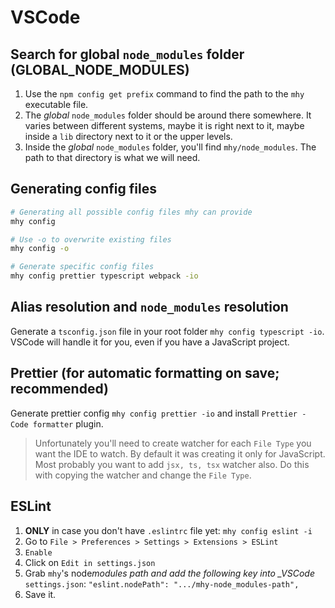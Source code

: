 # VSCode

## Search for global `node_modules` folder (GLOBAL_NODE_MODULES)

1. Use the `npm config get prefix` command to find the path to the `mhy` executable file.
2. The _global_ `node_modules` folder should be around there somewhere. It varies between different systems, maybe it is right next to it, maybe inside a `lib` directory next to it or the upper levels.
3. Inside the _global_ `node_modules` folder, you'll find `mhy/node_modules`. The path to that directory is what we will need.

## Generating config files

```bash
# Generating all possible config files mhy can provide
mhy config

# Use -o to overwrite existing files
mhy config -o

# Generate specific config files
mhy config prettier typescript webpack -io
```

## Alias resolution and `node_modules` resolution

Generate a `tsconfig.json` file in your root folder `mhy config typescript -io`. VSCode will handle it for you, even if you have a JavaScript project.

## Prettier (for automatic formatting on save; recommended)

Generate prettier config `mhy config prettier -io` and install `Prettier - Code formatter` plugin.

> Unfortunately you'll need to create watcher for each `File Type` you want the IDE to watch. By default it was creating it only for JavaScript. Most probably you want to add `jsx, ts, tsx` watcher also. Do this with copying the watcher and change the `File Type`.

## ESLint

1. **ONLY** in case you don't have `.eslintrc` file yet: `mhy config eslint -i`
2. Go to `File > Preferences > Settings > Extensions > ESLint`
3. `Enable`
4. Click on `Edit in settings.json`
5. Grab `mhy`'s node*modules path and add the following key into \_VSCode* `settings.json`: `"eslint.nodePath": ".../mhy-node_modules-path",`
6. Save it.
